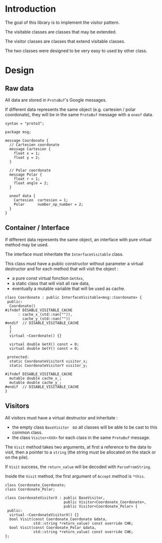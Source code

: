 # Introduction

The goal of this library is to implement the visitor pattern.

The visitable classes are classes that may be extended.

The visitor classes are classes that extend visitable classes.

The two classes were designed to be very easy to used by other class.

# Design

## Raw data

All data are stored in `ProtoBuf`'s Google messages.

If different data represents the same object (e.g. cartesien / polar
coordonate), they will be in the same `ProtoBuf` message with a `oneof` data.

```
syntax = "proto3";

package msg;

message Coordonate {
  // Cartesien coordonate
  message Cartesien {
    float x = 1;
    float y = 2;
  }

  // Polar coordonate
  message Polar {
    float r = 1;
    float angle = 2;
  }

  oneof data {
    Cartesien  cartesien = 1;
    Polar      number_op_number = 2;
  }
}
```

## Container / Interface

If different data represents the same object, an interface with pure virtual
method may be used.

The interface must inheritate the `InterfaceVisitable` class.

This class must have a public constructor without parameter
a virtual destructor and for each method that will visit the object :
  - a pure const virtual fonction `GetXxx`,
  - a static class that will visit all raw data,
  - eventually a mutable variable that will be used as cache.

```
class Coordonate : public InterfaceVisitable<msg::Coordonate> {
 public:
  Coordonate()
#ifndef DISABLE_VISITABLE_CACHE
      : cache_x_(std::nan("")),
        cache_y_(std::nan(""))
#endif  // DISABLE_VISITABLE_CACHE
  {
  }
  virtual ~Coordonate() {}

  virtual double GetX() const = 0;
  virtual double GetY() const = 0;

 protected:
  static CoordonateVisitorX visitor_x;
  static CoordonateVisitorY visitor_y;

#ifndef DISABLE_VISITABLE_CACHE
  mutable double cache_x_;
  mutable double cache_y_;
#endif  // DISABLE_VISITABLE_CACHE
}
```

## Visitors

All visitors must have a virtual destructor and inheritate :
  - the empty class `BaseVisitor ` so all classes will be able to be cast to
this common class.
  - the class `Visitor<XXX>` for each class in the same `ProtoBuf` message.

The `Visit` method takes two arguments, at first a reference to the data to
visit, then a pointer to a `string` (the string must be allocated on the stack
or on the pile).

If `Visit` success, the `return_value` will be decoded with `ParseFromString`.

Inside the `Visit` method, the first argument of `Accept` method is `*this`.

```
class Coordonate_Coordonate;
class Coordonate_Polar;

class CoordonateVisitorX : public BaseVisitor,
                           public Visitor<Coordonate_Coordonate>,
                           public Visitor<Coordonate_Polar> {
 public:
  virtual ~CoordonateVisitorX() {}
  bool Visit(const Coordonate_Coordonate &data,
             std::string *return_value) const override CHK;
  bool Visit(const Coordonate_Polar &data,
             std::string *return_value) const override CHK;
};
```
